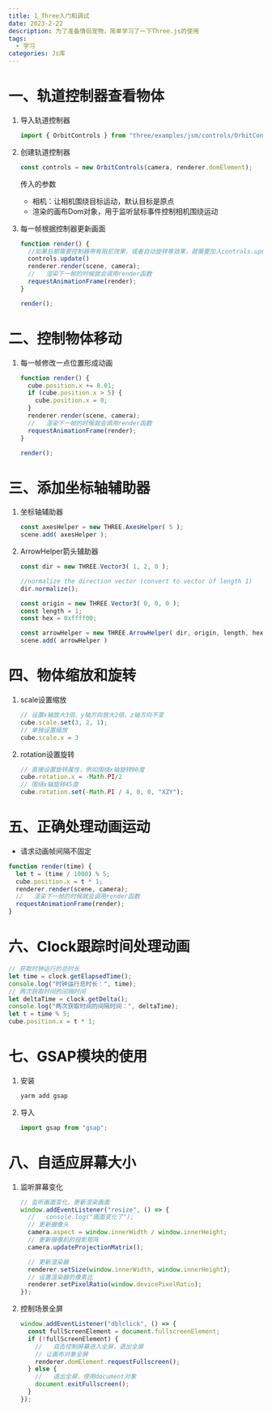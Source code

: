 ```yaml
---
title: 1_Three入门和调试
date: 2023-2-22
description: 为了准备情侣宠物，简单学习了一下Three.js的使用
tags:
  - 学习
categories: Js库
---
```


# 一、轨道控制器查看物体

1. 导入轨道控制器

   ```javascript
   import { OrbitControls } from "three/examples/jsm/controls/OrbitControls";
   ```

2. 创建轨道控制器

   ```javascript
   const controls = new OrbitControls(camera, renderer.domElement);
   ```

   传入的参数

   - 相机：让相机围绕目标运动，默认目标是原点
   - 渲染的画布Dom对象，用于监听鼠标事件控制相机围绕运动

3. 每一帧根据控制器更新画面

   ```javascript
   function render() {
     //如果后期需要控制器带有阻尼效果，或者自动旋转等效果，就需要加入controls.update()
     controls.update()
     renderer.render(scene, camera);
     //   渲染下一帧的时候就会调用render函数
     requestAnimationFrame(render);
   }
   
   render();
   ```


# 二、控制物体移动

1. 每一帧修改一点位置形成动画

   ```javascript
   function render() {
     cube.position.x += 0.01;
     if (cube.position.x > 5) {
       cube.position.x = 0;
     }
     renderer.render(scene, camera);
     //   渲染下一帧的时候就会调用render函数
     requestAnimationFrame(render);
   }
   
   render();
   ```

# 三、添加坐标轴辅助器

1. 坐标轴辅助器

   ```javascript
   const axesHelper = new THREE.AxesHelper( 5 );
   scene.add( axesHelper );
   ```

2. ArrowHelper箭头辅助器

   ```javascript
   const dir = new THREE.Vector3( 1, 2, 0 );
   
   //normalize the direction vector (convert to vector of length 1)
   dir.normalize();
   
   const origin = new THREE.Vector3( 0, 0, 0 );
   const length = 1;
   const hex = 0xffff00;
   
   const arrowHelper = new THREE.ArrowHelper( dir, origin, length, hex );
   scene.add( arrowHelper )
   ```

# 四、物体缩放和旋转

1. scale设置缩放

   ```javascript
   // 设置x轴放大3倍、y轴方向放大2倍、z轴方向不变
   cube.scale.set(3, 2, 1);
   // 单独设置缩放
   cube.scale.x = 3
   ```

2. rotation设置旋转

   ```javascript
   // 直接设置旋转属性，例如围绕x轴旋转90度
   cube.rotation.x = -Math.PI/2
   // 围绕x轴旋转45度
   cube.rotation.set(-Math.PI / 4, 0, 0, "XZY");
   ```

# 五、正确处理动画运动

- 请求动画帧间隔不固定

```javascript
function render(time) {
  let t = (time / 1000) % 5;
  cube.position.x = t * 1;
  renderer.render(scene, camera);
  //   渲染下一帧的时候就会调用render函数
  requestAnimationFrame(render);
}
```

# 六、Clock跟踪时间处理动画

```javascript
// 获取时钟运行的总时长
let time = clock.getElapsedTime();
console.log("时钟运行总时长：", time);
// 两次获取时间的间隔时间
let deltaTime = clock.getDelta();
console.log("两次获取时间的间隔时间：", deltaTime);
let t = time % 5;
cube.position.x = t * 1;
```

# 七、GSAP模块的使用

1. 安装

   ```cmd
   yarm add gsap
   ```

2. 导入

   ```javascript
   import gsap from "gsap";
   ```

# 八、自适应屏幕大小

1. 监听屏幕变化

   ```javascript
   // 监听画面变化，更新渲染画面
   window.addEventListener("resize", () => {
     //   console.log("画面变化了");
     // 更新摄像头
     camera.aspect = window.innerWidth / window.innerHeight;
     // 更新摄像机的投影矩阵
     camera.updateProjectionMatrix();
   
     // 更新渲染器
     renderer.setSize(window.innerWidth, window.innerHeight);
     // 设置渲染器的像素比
     renderer.setPixelRatio(window.devicePixelRatio);
   });
   ```

2. 控制场景全屏

   ```javascript
   window.addEventListener("dblclick", () => {
     const fullScreenElement = document.fullscreenElement;
     if (!fullScreenElement) {
       //   双击控制屏幕进入全屏，退出全屏
       // 让画布对象全屏
       renderer.domElement.requestFullscreen();
     } else {
       //   退出全屏，使用document对象
       document.exitFullscreen();
     }
   });
   ```
